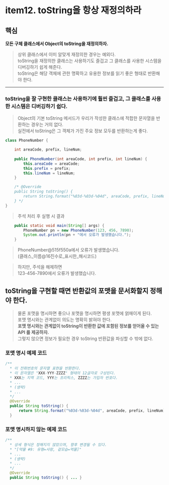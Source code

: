# item12. toString을 항상 재정의하라
## 핵심   
**모든 구체 클래스에서 Object의 toString을 재정의하자.**   
> 상위 클래스에서 이미 알맞게 재정의한 경우는 예외다.   
> toString을 재정의한 클래스는 사용하기도 즐겁고 그 클래스를 사용한 시스템을 디버깅하기 쉽게 해준다.   
> toString은 해당 객체에 관한 명확하고 유용한 정보를 읽기 좋은 형태로 반환해야 한다.

---

###  toString을 잘 구현한 클래스는 사용하기에 훨씬 즐겁고, 그 클래스를 사용한 시스템은 디버깅하기 쉽다.
> Object의 기본 toString 메서드가 우리가 작성한 클래스에 적합한 문자열을 반환하는 경우는 거의 없다.   
> 실전에서 toString은 그 객체가 가진 주요 정보 모두를 반환하는게 좋다.

``` java
class PhoneNumber {

	int areaCode, prefix, lineNum;
	
	public PhoneNumber(int areaCode, int prefix, int lineNum) {
		this.areaCode = areaCode;
		this.prefix = prefix;
		this.lineNum = lineNum;
	}

	/* @Override
	public String toString() {
		return String.format("%03d-%03d-%04d", areaCode, prefix, lineNum);
	} */
}
```   

> 주석 처리 후 실행 시 결과
``` java
    public static void main(String[] args) {
		PhoneNumber pn = new PhoneNumber(123, 456, 7890);
		System.out.println(pn + "에서 오류가 발생했습니다.");
	}
```
> PhoneNumber@515f550a에서 오류가 발생했습니다.  
  (클래스_이름@16진수로_표시한_해시코드)

> 하지만, 주석을 해제하면  
> 123-456-7890에서 오류가 발생했습니다.  


## toString을 구현할 때면 반환값의 포맷을 문서화할지 정해야 한다.
> 물론 포맷을 명시하면 좋으나 포맷을 명시하면 평생 포맷에 얽매이게 된다.   
> 포맷 명시와는 관계없이 의도는 명확히 밝혀야 한다.   
**포맷 명시와는 관계없이 toString이 반환한 값에 포함된 정보를 얻어올 수 있는 API 를 제공하자.**   
그렇지 않으면 정보가 필요한 경우 toString 반환값을 파싱할 수 밖에 없다.

### 포맷 명시 예제 코드
```java
/**
  * 이 전화번호의 문자열 표현을 반환한다.
  * 이 문자열은 "XXX-YYY-ZZZZ" 형태의 12글자로 구성된다. 
  * XXX는 지역 코드, YYY는 프리픽스, ZZZZ는 가입자 번호다.
  * ...
  * (생략)
  * ...
  */
  @Override
  public String toString() {
      return String.format("%03d-%03d-%04d", areaCode, prefix, lineNum);
  }

```

### 포맷 명시하지 않는 예제 코드
```java
/**
  * 상세 형식은 정해지지 않았으며, 향후 변경될 수 있다.
  * "[약물 #9: 유형=사랑, 겉모습=먹물]"
  * ...
  * (생략)
  * ...
  */
  @Override
  public String toString() { ... }

```